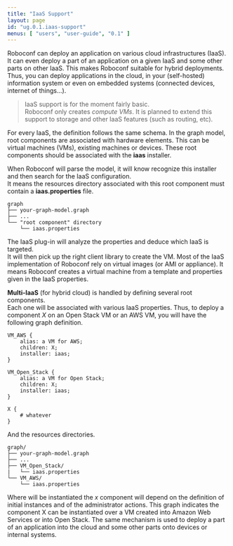 ```yaml
---
title: "IaaS Support"
layout: page
id: "ug.0.1.iaas-support"
menus: [ "users", "user-guide", "0.1" ]
---
```


Roboconf can deploy an application on various cloud infrastructures (IaaS).  
It can even deploy a part of an application on a given IaaS and some other parts on other IaaS.
This makes Roboconf suitable for hybrid deployments. Thus, you can deploy applications in the cloud,
in your (self-hosted) information system or even on embedded systems (connected devices, internet of things...).

> IaaS support is for the moment fairly basic.  
> Roboconf only creates *compute VMs*. It is planned to extend this support to storage and other IaaS features
(such as routing, etc).

For every IaaS, the definition follows the same schema. In the graph model, root components are associated with
hardware elements. This can be virtual machines (VMs), existing machines or devices. These root components
should be associated with the **iaas** installer.  

When Roboconf will parse the model, it will know recognize this installer and then search for the IaaS configuration.  
It means the resources directory associated with this root component must contain a **iaas.properties** file.

	graph
	├── your-graph-model.graph
	├── ...
	└── "root component" directory
	    └── iaas.properties

The IaaS plug-in will analyze the properties and deduce which IaaS is targeted.  
It will then pick up the right client library to create the VM. Most of the IaaS implementation
of Roboconf rely on virtual images (or AMI or appliance). It means Roboconf creates a virtual machine
from a template and properties given in the IaaS properties.

**Multi-IaaS** (for hybrid cloud) is handled by defining several root components.  
Each one will be associated with various IaaS properties. Thus, to deploy a component *X* on an Open Stack
VM or an AWS VM, you will have the following graph definition.

	VM_AWS {
		alias: a VM for AWS;
		children: X;
		installer: iaas;
	}
	
	VM_Open_Stack {
		alias: a VM for Open Stack;
		children: X;
		installer: iaas;
	}
	
	X {
		# whatever
	}

And the resources directories.

	graph/
	├── your-graph-model.graph
	├── ...
	├── VM_Open_Stack/
	|   └── iaas.properties
	└── VM_AWS/
		└── iaas.properties

Where will be instantiated the *x* component will depend on the definition of initial instances
and of the administrator actions. This graph indicates the component X can be instantiated over a VM
created into Amazon Web Services or into Open Stack. The same mechanism is used to deploy a part of an application
into the cloud and some other parts onto devices or internal systems.
